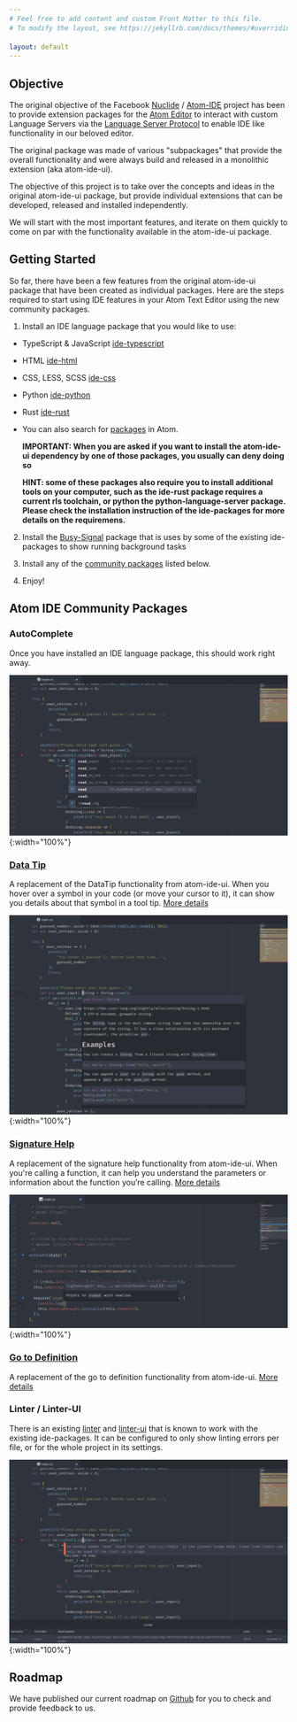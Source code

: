 ```yaml
---
# Feel free to add content and custom Front Matter to this file.
# To modify the layout, see https://jekyllrb.com/docs/themes/#overriding-theme-defaults

layout: default
---
```

## Objective

The original objective of the Facebook [Nuclide](https://nuclide.io) / [Atom-IDE](https://ide.atom.io) project has been to provide extension packages for the [Atom Editor](https://www.atom.io) to interact with custom Language Servers via the [Language Server Protocol](https://langserver.org) to enable IDE like functionality in our beloved editor.

The original package was made of various "subpackages" that provide the overall functionality and were always build and released in a monolithic extension (aka atom-ide-ui).

The objective of this project is to take over the concepts and ideas in the original atom-ide-ui package, but provide individual extensions that can be developed, released and installed independently.

We will start with the most important features, and iterate on them quickly to come on par with the functionality available in the atom-ide-ui package.


## Getting Started

So far, there have been a few features from the original atom-ide-ui package that have been created as individual packages. Here are the steps required to start using IDE features in your Atom Text Editor using the new community packages.

1. Install an IDE language package that you would like to use:
* TypeScript & JavaScript [ide-typescript](https://atom.io/packages/ide-typescript)
* HTML [ide-html](https://atom.io/packages/ide-html)
* CSS, LESS, SCSS [ide-css](https://atom.io/packages/ide-css)
* Python [ide-python](https://atom.io/packages/ide-python)
* Rust [ide-rust](https://atom.io/packages/ide-rust)
* You can also search for [packages](https://atom.io/packages/search?q=IDE) in Atom.

  **IMPORTANT: When you are asked if you want to install the atom-ide-ui dependency by one of those packages, you usually can deny doing so**

  **HINT: some of these packages also require you to install additional tools on your computer, such as the ide-rust package requires a current rls toolchain, or python the python-language-server package. Please check the installation instruction of the ide-packages for more details on the requiremens.**

2. Install the [Busy-Signal](https://atom.io/packages/busy-signal) package that is uses by some of the existing ide-packages to show running background tasks

3. Install any of the [community packages](https://atom.io/users/atom-ide-community) listed below.

4. Enjoy!

## Atom IDE Community Packages

### AutoComplete

Once you have installed an IDE language package, this should work right away.

![](./assets/images/screenshot-autocomplete.png){:width="100%"}

### [Data Tip](https://atom.io/packages/atom-ide-datatip)

A replacement of the DataTip functionality from atom-ide-ui. When you hover over a symbol in your code (or move your cursor to it), it can show you details about that symbol in a tool tip. [More details](https://github.com/atom-ide-community/atom-ide-datatip#atom-ide-datatip-package)

![](./assets/images/screenshot-datatip.png){:width="100%"}

### [Signature Help](https://atom.io/packages/atom-ide-signature-help)

A replacement of the signature help functionality from atom-ide-ui. When you're calling a function, it can help you understand the parameters or information about the function you’re calling. [More details](https://github.com/atom-ide-community/atom-ide-signature-help#atom-ide-signature-help)

![](./assets/images/screenshot-sig-help.png){:width="100%"}

### [Go to Definition](https://atom.io/packages/atom-ide-definitions)

A replacement of the go to definition functionality from atom-ide-ui. [More details](https://github.com/atom-ide-community/atom-ide-definitions#atom-ide-definitions-package)

### Linter / Linter-UI

There is an existing [linter](https://atom.io/packages/linter) and [linter-ui](https://atom.io/packages/linter-ui-default) that is known to work with the existing ide-packages. It can be configured to only show linting errors per file, or for the whole project in its settings.

![](./assets/images/screenshot-linter.png){:width="100%"}

## Roadmap

We have published our current roadmap on [Github](https://github.com/atom-ide-community/atom-ide-community.github.io/issues/3#issue-424527067) for you to check and provide feedback to us.

